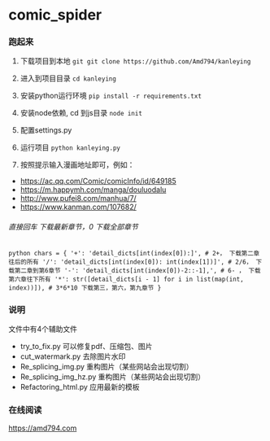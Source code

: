 # comic_spider
### 跑起来
1. 下载项目到本地
`git
git clone https://github.com/Amd794/kanleying   
`
   
2. 进入到项目目录
`
cd kanleying   
`
   
3. 安装python运行环境
`
pip install -r requirements.txt   
`
   
4. 安装node依赖, cd 到js目录
`
node init   
`
   
5. 配置settings.py
   
6. 运行项目
`
python kanleying.py   
`
   
7. 按照提示输入漫画地址即可，例如：

- https://ac.qq.com/Comic/comicInfo/id/649185
- https://m.happymh.com/manga/douluodalu
- http://www.pufei8.com/manhua/7/
- https://www.kanman.com/107682/

 ###### 直接回车 下载最新章节，0 下载全部章节
`python
chars = {
    '+': 'detail_dicts[int(index[0]):]', # 2+， 下载第二章往后的所有
    '/': 'detail_dicts[int(index[0]): int(index[1])]', # 2/6， 下载第二章到第6章节
    '-': 'detail_dicts[int(index[0])-2::-1],', # 6- ， 下载第六章往下所有
    '*': str([detail_dicts[i - 1] for i in list(map(int, index))]), # 3*6*10 下载第三，第六，第九章节
}
`

### 说明
文件中有4个辅助文件
- try_to_fix.py 可以修复pdf、压缩包、图片
- cut_watermark.py 去除图片水印
- Re_splicing_img.py 重构图片（某些网站会出现切割）
- Re_splicing_img_hz.py 重构图片（某些网站会出现切割）
- Refactoring_html.py 应用最新的模板

### 在线阅读
 https://amd794.com